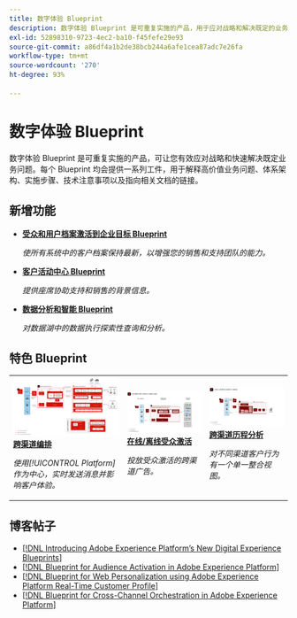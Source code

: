 ```yaml
---
title: 数字体验 Blueprint
description: 数字体验 Blueprint 是可重复实施的产品，用于应对战略和解决既定的业务问题。它们可加快实现价值的速度，并提供快速成功之路。
exl-id: 52898310-9723-4ec2-ba10-f45fefe29e93
source-git-commit: a86df4a1b2de38bcb244a6afe1cea87adc7e26fa
workflow-type: tm+mt
source-wordcount: '270'
ht-degree: 93%

---
```


# 数字体验 Blueprint

数字体验 Blueprint 是可重复实施的产品，可让您有效应对战略和快速解决既定业务问题。每个 Blueprint 均会提供一系列工件，用于解释高价值业务问题、体系架构、实施步骤、技术注意事项以及指向相关文档的链接。

## 新增功能

* **[受众和用户档案激活到企业目标 Blueprint](/help/blueprints/audience-activation/enterprise-destinations.md)**

   *使所有系统中的客户档案保持最新，以增强您的销售和支持团队的能力。*
* **[客户活动中心 Blueprint](/help/blueprints/audience-activation/customer-activity.md)**

   *提供座席协助支持和销售的背景信息。*
* **[数据分析和智能 Blueprint](/help/blueprints/data-insights/analysis.md)**

   *对数据湖中的数据执行探索性查询和分析。*

## 特色 Blueprint

<table style="table-layout:fixed">
<tr>
  <td>
    <a href="https://experienceleague.adobe.com/docs/blueprints-learn/architecture/customer-journeys/journey-optimizer.html?lang=zh-Hans"><img alt="“触发式消息”和“Experience Platform Blueprint”的缩略图" src="customer-journeys/assets/ajo-architecture.svg" /></a>
    <div><a href="https://experienceleague.adobe.com/docs/blueprints-learn/architecture/customer-journeys/journey-optimizer.html"><strong>跨渠道编排</strong></a></div>
    <p><em>使用[!UICONTROL Platform]作为中心，实时发送消息并影响客户体验。</em></p>
  </td>
  <td>
    <a href="https://experienceleague.adobe.com/docs/blueprints-learn/architecture/audience-activation/online-offline.html?lang=zh-Hans"><img alt="在线/离线受众激活 Blueprint 的缩略图" src="audience-activation/assets/online_offline_activation.svg" /></a>
    <div><a href="https://experienceleague.adobe.com/docs/blueprints-learn/architecture/audience-activation/online-offline.html"><strong>在线/离线受众激活</strong></a></div>
    <p><em>投放受众激活的跨渠道广告。</em></p>
  </td>
  <td>
    <a href="https://experienceleague.adobe.com/docs/analytics-platform/using/cja-usecases/cross-channel.html?lang=zh-Hans"><img alt="数字行为数据整合 Blueprint 的缩略图" src="customer-journey-analytics/assets/CJA.svg" /></a>
    <div><a href="https://experienceleague.adobe.com/docs/analytics-platform/using/cja-usecases/cross-channel.html?lang=en"><strong>跨渠道历程分析</strong></a></div>
    <p><em>对不同渠道客户行为有一个单一整合视图。</em></p>
  </td>
</tr>
</table>

## 博客帖子

* [[!DNL Introducing Adobe Experience Platform’s New Digital Experience Blueprints]](https://medium.com/adobetech/introducing-adobe-experience-platforms-new-digital-experience-blueprints-93a6b5f5da7c)
* [[!DNL Blueprint for Audience Activation in Adobe Experience Platform]](https://medium.com/adobetech/a-blueprint-for-audience-activation-in-adobe-experience-platform-b2b30fae90fd)
* [[!DNL Blueprint for Web Personalization using Adobe Experience Platform Real-Time Customer Profile]](https://medium.com/adobetech/blueprint-for-web-personalization-using-adobe-experience-platform-real-time-customer-profile-fef2ce7a4b2f)
* [[!DNL Blueprint for Cross-Channel Orchestration in Adobe Experience Platform]](https://medium.com/adobetech/blueprint-for-multi-channel-orchestration-in-adobe-experience-platform-c68317e94184)
